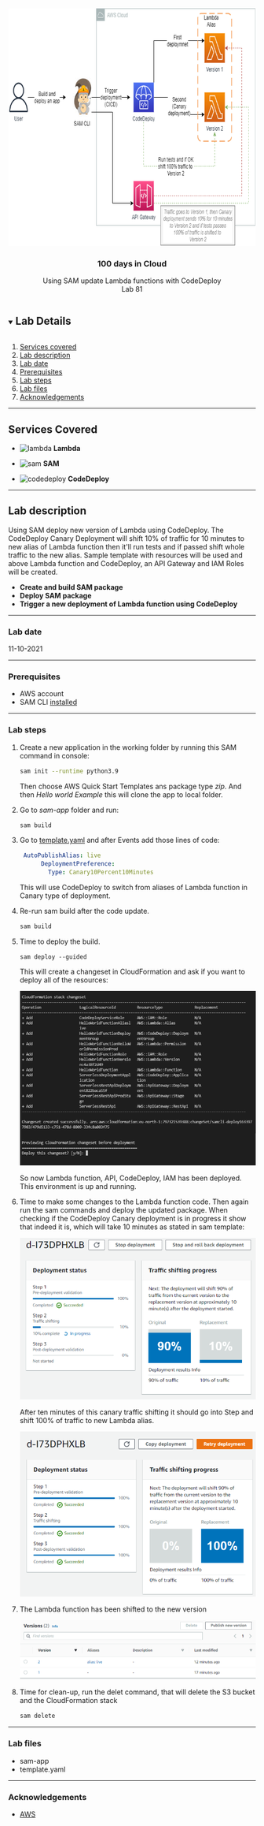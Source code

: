 <br />

<p align="center">
  <a href="img/">
    <img src="img/diagram.png" alt="cloudofthings" width="732" height="482">
  </a>

  <h3 align="center">100 days in Cloud</h3>

<p align="center">
    Using SAM update Lambda functions with CodeDeploy
    <br />
    Lab 81
    <br />
  </p>

</p>

<details open="open">
  <summary><h2 style="display: inline-block">Lab Details</h2></summary>
  <ol>
    <li><a href="#services-covered">Services covered</a>
    <li><a href="#lab-description">Lab description</a></li>
    </li>
    <li><a href="#lab-date">Lab date</a></li>
    <li><a href="#prerequisites">Prerequisites</a></li>    
    <li><a href="#lab-steps">Lab steps</a></li>
    <li><a href="#lab-files">Lab files</a></li>
    <li><a href="#acknowledgements">Acknowledgements</a></li>
  </ol>
</details>

---

## Services Covered
* ![lambda](https://github.com/CloudedThings/100-Days-in-Cloud/blob/main/images/AWS_Lambda.png) **Lambda**

* ![sam](https://github.com/CloudedThings/100-Days-in-Cloud/blob/main/images/sam.jpg) **SAM**

* ![codedeploy](https://github.com/CloudedThings/100-Days-in-Cloud/blob/main/images/CodeDeploy.png) **CodeDeploy**

---

## Lab description
Using SAM deploy new version of Lambda using CodeDeploy. The CodeDeploy Canary Deployment will shift  10% of traffic for 10 minutes to new alias of Lambda function then it'll run tests and if passed shift whole traffic to the new alias. Sample template with resources will be used and above Lambda function and CodeDeploy, an API Gateway and IAM Roles will be created.


* **Create and build SAM package**
* **Deploy SAM package**
* **Trigger a new deployment of Lambda function using CodeDeploy**

---

### Lab date
11-10-2021

---

### Prerequisites
* AWS account
* SAM CLI [installed](https://docs.aws.amazon.com/serverless-application-model/latest/developerguide/serverless-sam-cli-install.html)

---

### Lab steps
1. Create a new application in the working folder by running this SAM command in console:

   ```bash
   sam init --runtime python3.9
   ```

   Then choose AWS Quick Start Templates ans package type *zip*. And then *Hello world Example* this will clone the app to local folder.

2. Go to *sam-app* folder and run:

   ```bash
   sam build
   ```

3. Go to [template.yaml](sam-app/template.yaml) and after Events add those lines of code:

   ```yaml
    AutoPublishAlias: live
         DeploymentPreference:
           Type: Canary10Percent10Minutes
   ```

   This will use CodeDeploy to switch from aliases of Lambda function in Canary type of deployment.

4. Re-run sam build after the code update.

   ```bash
   sam build
   ```

5. Time to deploy the build.

   ```
   sam deploy --guided
   ```

   This will create a changeset in CloudFormation and ask if you want to deploy all of the resources:

   ![changeset](img/cloudformation.png)

   So now Lambda function, API, CodeDeploy, IAM has been deployed. This environment is up and running.

6. Time to make some changes to the Lambda function code. Then again run the sam commands and deploy the updated package. When checking if the CodeDeploy Canary deployment is in progress it show that indeed it is, which will take 10 minutes as stated in sam template:

   ![codedeploy](img/codedeploy.png)

   After ten minutes of this canary traffic shifting it should go into Step and shift 100% of traffic to new Lambda alias.

   ![cd](img/codedeploy2.png)

7. The Lambda function has been shifted to the new version

   ![lambda](img/lambdaalias.png)

8. Time for clean-up, run the delet command, that will delete the S3 bucket and the CloudFormation stack

   ```bash
   sam delete
   ```

   


---
### Lab files

* sam-app
* template.yaml

---

### Acknowledgements

* [AWS](https://docs.aws.amazon.com/serverless-application-model/latest/developerguide/serverless-getting-started-hello-world.html)

